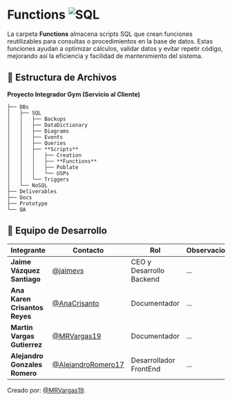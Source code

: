 # **Functions** ![SQL](https://img.shields.io/badge/SQL-blue?logo=microsoftsqlserver)

La carpeta **Functions** almacena scripts SQL que crean funciones reutilizables para consultas o procedimientos en la base de datos. Estas funciones ayudan a optimizar cálculos, validar datos y evitar repetir código, mejorando así la eficiencia y facilidad de mantenimiento del sistema.

## 📁 **Estructura de Archivos**
**Proyecto Integrador Gym (Servicio al Cliente)**

```plaintext
├── DBs
│   ├── SQL
│   │   ├── Backups
│   │   ├── DataDictionary
│   │   ├── Diagrams
│   │   ├── Events
│   │   ├── Queries
│   │   ├── **Scripts**
│   │   │   ├── Creation
│   │   │   ├── **Functions**
│   │   │   ├── Poblate
│   │   │   └── USPs
│   │   └── Triggers
│   └── NoSQL
├── Deliverables
├── Docs
├── Prototype
└── QA
```

## 👥 **Equipo de Desarrollo**

| **Integrante**                | **Contacto**                                               | **Rol**                  | **Observaciones** |
| ----------------------------- | ---------------------------------------------------------- | ------------------------ | ----------------- |
| **Jaime Vázquez Santiago**    | [@jaimevs](https://github.com/jaimevs)                     | CEO y Desarrollo Backend | ...               |
| **Ana Karen Crisantos Reyes** | [@AnaCrisanto](https://github.com/AnaCrisanto)             | Documentador             | ...               |
| **Martin Vargas Gutierrez**   | [@MRVargas19](https://github.com/MRVargas19)               | Documentador             | ...               |
| **Alejandro Gonzales Romero** | [@AlejandroRomero17](https://github.com/AlejandroRomero17) | Desarrollador FrontEnd   | ...               |


Creado por: [@MRVargas19](https://github.com/MRVargas19).

